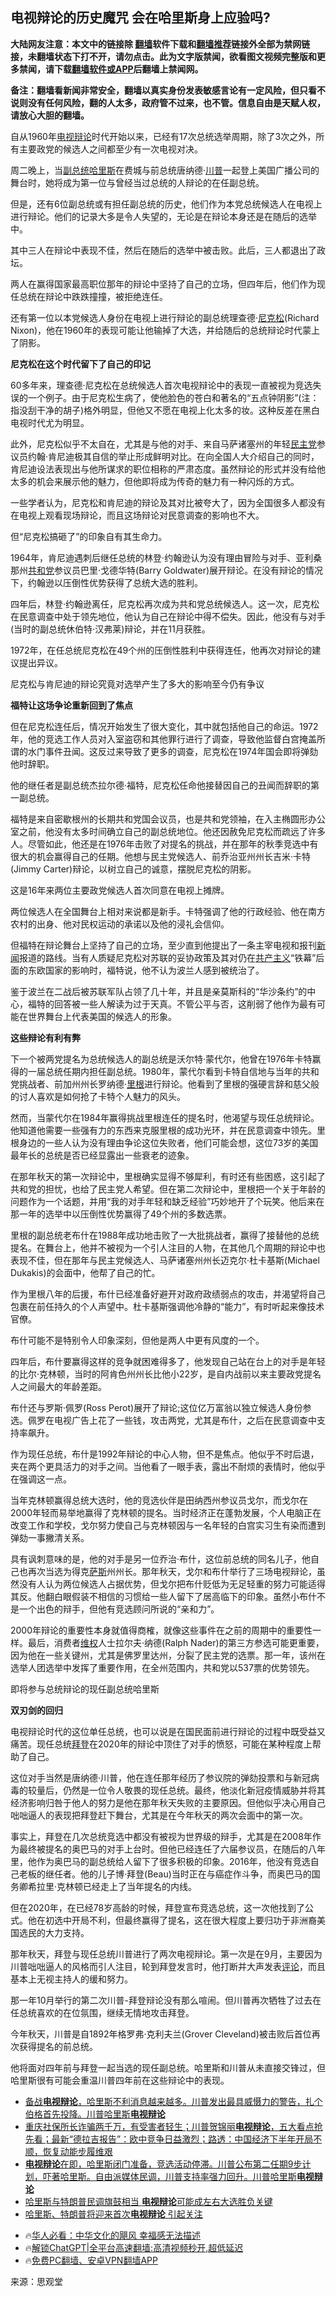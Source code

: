  <!-- 面包屑导航 --> <h2>电视辩论的历史魔咒 会在哈里斯身上应验吗?</h2> <p class="notice"><b>大陆网友注意：本文中的链接除 <a href="https://github.com/bannedbook/fanqiang" >翻墙</a>软件下载和<a href="https://github.com/killgcd/justmysocks/blob/master/README.md">翻墙推荐</a>链接外全部为禁网链接，未翻墙状态下打不开，请勿点击。此为文字版禁闻，欲看图文视频完整版和更多禁闻，请下载<a href="https://github.com/bannedbook/fanqiang">翻墙软件或APP</a>后翻墙上禁闻网。</p><p>备注：翻墙看新闻非常安全，翻墙以真实身份发表敏感言论有一定风险，但只看不说则没有任何风险，翻的人太多，政府管不过来，也不管。信息自由是天赋人权，请放心大胆的翻墙。</b></p>  <div class="entry"> <p>自从1960年<a href="https://www.bannedbook.org/bnews/tag/%E7%94%B5%E8%A7%86%E8%BE%A9%E8%AE%BA/" class="st_tag internal_tag" rel="tag" title="标签 电视辩论 下的日志">电视辩论</a>时代开始以来，已经有17次总统选举周期，除了3次之外，所有主要政党的候选人之间都至少有一次电视对决。</p> <p>周二晚上，当<a href="https://www.bannedbook.org/bnews/tag/%e5%89%af%e6%80%bb%e7%bb%9f/" class="st_tag internal_tag" rel="tag" title="标签 副总统 下的日志">副总统</a><a href="https://www.bannedbook.org/bnews/tag/%E5%93%88%E9%87%8C%E6%96%AF/" class="st_tag internal_tag" rel="tag" title="标签 哈里斯 下的日志">哈里斯</a>在费城与前总统唐纳德·<a href="https://www.bannedbook.org/bnews/tag/%e5%b7%9d%e6%99%ae/" class="st_tag internal_tag" rel="tag" title="标签 川普 下的日志">川普</a>一起登上美国广播公司的舞台时，她将成为第一位与曾经当过总统的人辩论的在任副总统。</p> <p>但是，还有6位副总统或有担任副总统的历史，他们作为本党总统候选人在电视上进行辩论。他们的记录大多是令人失望的，无论是在辩论本身还是在随后的选举中。</p> <p>其中三人在辩论中表现不佳，然后在随后的选举中被击败。此后，三人都退出了政坛。</p> <p>两人在赢得国家最高职位那年的辩论中坚持了自己的立场，但四年后，他们作为现任总统在辩论中跌跌撞撞，被拒绝连任。</p> <p>还有第一位以本党候选人身份在电视上进行辩论的副总统理查德·<a href="https://www.bannedbook.org/bnews/tag/%E5%B0%BC%E5%85%8B%E6%9D%BE/" class="st_tag internal_tag" rel="tag" title="标签 尼克松 下的日志">尼克松</a>(Richard Nixon)，他在1960年的表现可能让他输掉了大选，并给随后的总统辩论时代蒙上了阴影。</p> <p><strong>尼克松在这个时代留下了自己的印记</strong></p> <p>60多年来，理查德·尼克松在总统候选人首次电视辩论中的表现一直被视为竞选失误的一个例子。由于尼克松生病了，使他脸色的苍白和著名的“五点钟阴影”(注：指没刮干净的胡子)格外明显，但他又不愿在电视上化太多的妆。这种反差在黑白电视时代尤为明显。</p> <p>此外，尼克松似乎不太自在，尤其是与他的对手、来自马萨诸塞州的年轻<a href="https://www.bannedbook.org/bnews/tag/%e6%b0%91%e4%b8%bb%e5%85%9a/" class="st_tag internal_tag" rel="tag" title="标签 民主党 下的日志">民主党</a>参议员约翰·肯尼迪极其自信的举止形成鲜明对比。在向全国人大介绍自己的同时，肯尼迪设法表现出与他所谋求的职位相称的严肃态度。虽然辩论的形式并没有给他太多的机会来展示他的魅力，但他即将成为传奇的魅力有一种闪烁的方式。</p> <p>一些学者认为，尼克松和肯尼迪的辩论及其对比被夸大了，因为全国很多人都没有在电视上观看现场辩论，而且这场辩论对民意调查的影响也不大。</p> <p>但“尼克松搞砸了”的印象自有其生命力。</p>  <p>1964年，肯尼迪遇刺后继任总统的林登·约翰逊认为没有理由冒险与对手、亚利桑那州<a href="https://www.bannedbook.org/bnews/tag/%e5%85%b1%e5%92%8c%e5%85%9a/" class="st_tag internal_tag" rel="tag" title="标签 共和党 下的日志">共和党</a>参议员巴里·戈德华特(Barry Goldwater)展开辩论。在没有辩论的情况下，约翰逊以压倒性优势获得了总统大选的胜利。</p> <p>四年后，林登·约翰逊离任，尼克松再次成为共和党总统候选人。这一次，尼克松在民意调查中处于领先地位，他认为自己在辩论中得不偿失。因此，他没有与对手(当时的副总统休伯特·汉弗莱)辩论，并在11月获胜。</p> <p>1972年，在任总统尼克松在49个州的压倒性胜利中获得连任，他再次对辩论的建议提出异议。</p> <p>尼克松与肯尼迪的辩论究竟对选举产生了多大的影响至今仍有争议</p> <p><strong>福特让这场争论重新回到了焦点</strong></p> <p>但在尼克松连任后，情况开始发生了很大变化，其中就包括他自己的命运。1972年，他的竞选工作人员对入室盗窃和其他罪行进行了调查，导致他监督白宫掩盖所谓的水门事件丑闻。这反过来导致了更多的调查，尼克松在1974年国会即将弹劾他时辞职。</p> <p>他的继任者是副总统杰拉尔德·福特，尼克松任命他接替因自己的丑闻而辞职的第一副总统。</p> <p>福特是来自密歇根州的长期共和党国会议员，也是共和党领袖，在入主椭圆形办公室之前，他没有太多时间确立自己的副总统地位。他还因赦免尼克松而疏远了许多人。尽管如此，他还是在1976年击败了对提名的挑战，并在那年的秋季竞选中有很大的机会赢得自己的任期。他想与民主党候选人、前乔治亚州州长吉米·卡特(Jimmy Carter)辩论，以树立自己的诚意，摆脱尼克松的阴影。</p> <p>这是16年来两位主要政党候选人首次同意在电视上摊牌。</p> <p>两位候选人在全国舞台上相对来说都是新手。卡特强调了他的行政经验、他在南方农村的出身、他对民权运动的承诺以及他的浸礼会信仰。</p> <p>但福特在辩论舞台上坚持了自己的立场，至少直到他提出了一条主宰电视和报刊<span class='wp_keywordlink_affiliate'><a href="https://www.bannedbook.org/" title="新闻">新闻</a></span>报道的路线。当有人质疑尼克松对苏联的妥协政策及其对仍在<span class='wp_keywordlink'><a href="https://www.bannedbook.org/forum2/topic6177.html" title="《共产主义的终极目的》" target="_blank">共产主义</a></span>“铁幕”后面的东欧国家的影响时，福特说，他不认为波兰人感到被统治了。</p>  <p>鉴于波兰在二战后被苏联军队占领了几十年，并且是亲莫斯科的“华沙条约”的中心，福特的回答被一些人解读为过于天真。不管公平与否，这削弱了他作为最有可能在世界舞台上代表美国的候选人的形象。</p> <p><strong>这些辩论有利有弊</strong></p> <p>下一个被两党提名为总统候选人的副总统是沃尔特·蒙代尔，他曾在1976年卡特赢得的一届总统任期内担任副总统。1980年，蒙代尔看到卡特自信地与当年的共和党挑战者、前加州州长罗纳德·<a href="https://www.bannedbook.org/bnews/tag/%E9%87%8C%E6%A0%B9/" class="st_tag internal_tag" rel="tag" title="标签 里根 下的日志">里根</a>进行辩论。他看到了里根的强硬言辞和慈父般的讨人喜欢是如何抢了卡特个人魅力的风头。</p> <p>然而，当蒙代尔在1984年赢得挑战里根连任的提名时，他渴望与现任总统辩论。他知道他需要一些强有力的东西来克服里根的成功光环，并在民意调查中领先。里根身边的一些人认为没有理由争论这位失败者，他们可能会想，这位73岁的美国最年长的总统是否已经显露出一些衰老的迹象。</p> <p>在那年秋天的第一次辩论中，里根确实显得不够犀利，有时还有些困惑，这引起了共和党的担忧，也给了民主党人希望。但在第二次辩论中，里根把一个关于年龄的问题作为一个话题，并用“我的对手年轻和缺乏经验”巧妙地开了个玩笑。他后来在那一年的选举中以压倒性优势赢得了49个州的多数选票。</p> <p>里根的副总统老布什在1988年成功地击败了一大批挑战者，赢得了接替他的总统提名。在舞台上，他并不被视为一个引人注目的人物，在其他几个周期的辩论中也表现不佳，但在那年与民主党候选人、马萨诸塞州州长迈克尔·杜卡基斯(Michael Dukakis)的会面中，他帮了自己的忙。</p> <p>作为里根八年的后援，布什已经准备好避开对政府政绩弱点的攻击，并渴望将自己包裹在前任持久的个人声望中。杜卡基斯强调他冷静的“能力”，有时听起来像技术官僚。</p> <p>布什可能不是特别令人印象深刻，但他是两人中更有风度的一个。</p> <p>四年后，布什要赢得这样的竞争就困难得多了，他发现自己站在台上的对手是年轻的比尔·克林顿，当时的阿肯色州州长比他小22岁，是自内战前以来主要政党提名人之间最大的年龄差距。</p> <p>布什还与罗斯·佩罗(Ross Perot)展开了辩论;这位亿万富翁以独立候选人身份参选。佩罗在电视广告上花了一些钱，攻击两党，尤其是布什，之后在民意调查中支持率飙升。</p> <p>作为现任总统，布什是1992年辩论的中心人物，但不是焦点。他似乎不时后退，夹在两个更具活力的对手之间。当他看了一眼手表，露出不耐烦的表情时，他似乎在强调这一点。</p>  <p>当年克林顿赢得总统大选时，他的竞选伙伴是田纳西州参议员戈尔，而戈尔在2000年轻而易举地赢得了克林顿的提名。当时经济正在蓬勃发展，个人电脑正在改变工作和学校，戈尔努力使自己与克林顿因与一名年轻的白宫实习生有染而遭到弹劾一事撇清关系。</p> <p>具有讽刺意味的是，他的对手是另一位乔治·布什，这位前总统的同名儿子，他自己也再次当选为得克<span class='wp_keywordlink'><a href="https://www.bannedbook.org/forum5/topic42.html" title="萨斯、诚信与自救" target="_blank">萨斯</a></span>州州长。那年秋天，戈尔和布什举行了三场电视辩论，虽然没有人认为两位候选人占据优势，但戈尔把布什贬低为无足轻重的努力可能适得其反。他翻白眼假装不相信的习惯给一些人留下了居高临下的印象。虽然小布什不是一个出色的辩手，但他有竞选顾问所说的“亲和力”。</p> <p>2000年辩论的重要性本身就值得商榷，就像这些事件在之前的周期中的重要性一样。最后，消费者<span class='wp_keywordlink_affiliate'><a href="https://www.bannedbook.org/bnews/weiquan/" title="维权" target="_blank">维权</a></span>人士拉尔夫·纳德(Ralph Nader)的第三方参选可能更重要，因为他在一些关键州，尤其是佛罗里达州，分裂了民主党的选票。那一年，该州在选举人团选举中发挥了重要作用，在全州范围内，共和党以537票的优势领先。</p> <p>即将参与总统辩论的现任副总统哈里斯</p> <p><strong>双刃剑的回归</strong></p> <p>电视辩论时代的这位单任总统，也可以说是在国民面前进行辩论的过程中既受益又痛苦。现任总统<a href="https://www.bannedbook.org/bnews/tag/%e6%8b%9c%e7%99%bb/" class="st_tag internal_tag" rel="tag" title="标签 拜登 下的日志">拜登</a>在2020年的辩论中顶住了对手的愤怒，可能在某种程度上帮助了自己。</p> <p>这位对手当然是唐纳德·川普，他在连任那年经历了参议院的弹劾投票和与新冠病毒的较量后，仍然是一位令人敬畏的现任总统。最终，他淡化新冠疫情威胁并将其经济影响归咎于他人的努力是他在那年秋天失败的主要原因。但他似乎决心用自己咄咄逼人的表现把拜登赶下舞台，尤其是在今年秋天的两次会面中的第一次。</p> <p>事实上，拜登在几次总统竞选中都没有被视为世界级的辩手，尤其是在2008年作为最终被提名的奥巴马的对手上台时。但他已经连任了六届参议员，在随后的八年里，他作为奥巴马的副总统给人留下了很多积极的印象。2016年，他没有竞选自己老板的继任者。他的儿子博·拜登(Beau)当时正在与癌症作斗争，而奥巴马的国务卿希拉里·克林顿已经走上了当年提名的内线。</p> <p>但在2020年，在已经78岁高龄的时候，拜登宣布竞选总统，这一次他找到了公式。他在初选中开局不利，但最终赢得了提名，这在很大程度上要归功于非洲裔美国选民的大力支持。</p> <p>那年秋天，拜登与现任总统川普进行了两次电视辩论。第一次是在9月，主要因为川普咄咄逼人的风格而引人注目，轮到拜登发言时，他打断并大声发表<span class='wp_keywordlink_affiliate'><a href="https://www.bannedbook.org/bnews/comments/" title="新闻评论" target="_blank">评论</a></span>，而且基本上无视主持人的缓和努力。</p> <p>那一年10月举行的第二次川普-拜登辩论没有那么喧闹。但川普再次牺牲了过去在任总统喜欢的在位氛围，继续无情地攻击拜登。</p>  <p>今年秋天，川普是自1892年格罗弗·克利夫兰(Grover Cleveland)被击败后首位再次获得提名的前总统。</p> <p>他将面对四年前与拜登一起当选的现任副总统。哈里斯和川普从未直接交锋过，但哈里斯很有可能会重温川普四年前在这些辩论中的表现。</p> <!--<div id="taboola-mid-1"></div>--><ul class='op-related-articles' title='相关阅读'> <li><a href='https://www.bannedbook.org/bnews/comments/20240910/2086489.html' target='_blank'>备战<b>电视辩论</b>，哈里斯不利消息越来越多。川普发出最具威慑力的警告，扎个伯格首先投降。川普哈里斯<b>电视辩论</b></a></li> <li><a href='https://www.bannedbook.org/bnews/sohnews/20240910/2086466.html' target='_blank'>重庆社保所长诈骗两千万，有受害者轻生；川普贺锦丽<b>电视辩论</b>，五大看点抢先看；最新“德拉吉报告”：欧中竞争日益激烈；路透：中国经济下半年开局不顺，恢复动能步履维艰</a></li> <li><a href='https://www.bannedbook.org/bnews/comments/20240909/2085932.html' target='_blank'><b>电视辩论</b>在即，哈里斯闭门准备，竞选活动停滞。川普公布第二任期9步计划，吓著哈里斯。自由派媒体民调，川普支持率强力回升。川普哈里斯<b>电视辩论</b></a></li> <li><a href='https://www.bannedbook.org/bnews/headline/20240909/2085875.html' target='_blank'>哈里斯与特朗普民调旗鼓相当 <b>电视辩论</b>可能成左右大选胜负关键</a></li> <li><a href='https://www.bannedbook.org/bnews/headline/20240908/2085530.html' target='_blank'>哈里斯、特朗普将迎来首次<b>电视辩论</b> 引起关注</a></li> </ul> <ul class="texttj"> <!--<li>🔥<a href="https://www.bannedbook.org/bnews/ssgc/20230219/1850782.html" target="_blank">法国犹太老板：神告诉我们，只有一位中国人能救人类</a></li>--> <li>🔥<a href="https://www.bannedbook.org/bnews/comments/20220220/1694796.html" target="_blank">华人必看：中华文化的飓风 幸福感无法描述</a></li> <li>🔥<a href="https://github.com/bannedbook/fanqiang/wiki/V2ray%E6%9C%BA%E5%9C%BA" target="_blank">解锁ChatGPT|全平台高速翻墙:高清视频秒开,超低延迟</a></li> <li>🔥<a href="https://github.com/bannedbook/fanqiang/wiki/%E7%A6%81%E9%97%BB%E7%BD%91%E5%AE%89%E5%8D%93%E7%BF%BB%E5%A2%99%E6%96%B0%E9%97%BBAPP" target="_blank">免费PC翻墙、安卓VPN翻墙APP</a></li> </ul><p class="src-info">来源：思观堂 </p><a name='sharetosocial'></a> <div style="margin-bottom:5px;padding-bottom:5px;clear:both"> <div id="archive-pix-1" class="banner-ads"> <!-- AuctionX Display platform tag START --> <div id="27602x728x90x621x_ADSLOT1" clicktrack="%%CLICK_URL_ESC%%"></div>  <!-- AuctionX Display platform tag END --> </div> <div id="archive-pix-2" class="banner-ads"> <!-- AuctionX Display platform tag START --> <div id="27556x300x250x621x_ADSLOT1" clicktrack="%%CLICK_URL_ESC%%" style="margin:0 auto;text-align:center"></div>  <!-- AuctionX Display platform tag END --> </div> </div>  <div id="archive-pix-1" class="banner-ads"> <!-- AuctionX Display platform tag START --> <div id="27603x728x90x621x_ADSLOT1" clicktrack="%%CLICK_URL_ESC%%"></div>  <!-- AuctionX Display platform tag END --> </div> </div><!--END ENTRY--> 